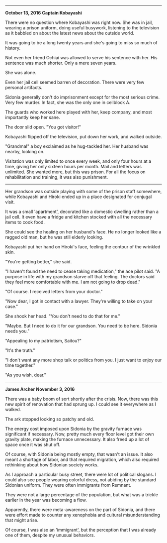 
***
**October 13, 2016**
**Captain Kobayashi**

There were no question where Kobayashi was right now. She was in jail, wearing a prison uniform, doing useful busywork, listening to the television as it babbled on about the latest news about the outside world.

It was going to be a long twenty years and she's going to miss so much of history.

Not even her friend Ochiai was allowed to serve his sentence with her. His sentence was much shorter. Only a mere seven years.

She was alone.

Even her jail cell seemed barren of decoration. There were very few personal artifacts.

Sidonia generally don't do imprisonment except for the most serious crime. Very few murder. In fact, she was the only one in cellblock A.

The guards who worked here played with her, keep company, and most importantly keep her sane.

The door slid open. "You got visitor!"

Kobayashi flipped off the television, put down her work, and walked outside.

"Grandma!" a boy exclaimed as he hug-tackled her. Her husband was nearby, looking on.

Visitation was only limited to once every week, and only four hours at a time, giving her only sixteen hours per month. Mail and letters was unlimited. She wanted more, but this was prison. For all the focus on rehabilitation and training, it was also punishment.

***

Her grandson was outside playing with some of the prison staff somewhere, while Kobayashi and Hiroki ended up in a place designated for conjugal visit.

It was a small 'apartment', decorated like a domestic dwelling rather than a jail cell. It even have a fridge and kitchen stocked with all the necessary items to cook food.

She could see the healing on her husband's face. He no longer looked like a ragged old man, but he was still elderly looking.

Kobayashi put her hand on Hiroki's face, feeling the contour of the wrinkled skin.

"You're getting better," she said.

"I haven't found the need to cease taking medication," the ace pilot said. "A purpose in life with my grandson starve off that feeling. The doctors said they feel more comfortable with me. I am not going to drop dead."

"Of course. I received letters from your doctor."

"Now dear, I got in contact with a lawyer. They're willing to take on your case."

She shook her head. "You don't need to do that for me."

"Maybe. But I need to do it for our grandson. You need to be here. Sidonia needs you."

"Appealing to my patriotism, Saitou?"

"It's the truth."

"I don't want any more shop talk or politics from you. I just want to enjoy our time together."

"As you wish, dear."

***
**James Archer**
**November 3, 2016**

There was a baby boom of sort shortly after the crisis. Now, there was this new spirit of renovation that had sprung up. I could see it everywhere as I walked.

The ark stopped looking so patchy and old.

The energy cost imposed upon Sidonia by the gravity furnace was significant if necessary. Now, pretty much every floor level got their own gravity plate, making the furnace unnecessary. It also freed up a lot of space once it was shut off.

Of course, with Sidonia being mostly empty, that wasn't an issue. It also meant a shortage of labor, and that required migration, which also required rethinking about how Sidonian society works.

As I approach a particular busy street, there were lot of political slogans. I could also see people wearing colorful dress, not abiding by the standard Sidonian uniform. They were often immigrants from Remnant.

They were not a large percentage of the population, but what was a trickle earlier in the year was becoming a flow.

Apparently, there were meta-awareness on the part of Sidonia, and there were effort made to counter any xenophobia and cultural misunderstanding that might arise.

Of course, I was also an 'immigrant', but the perception that I was already one of them, despite my unusual behaviors.
